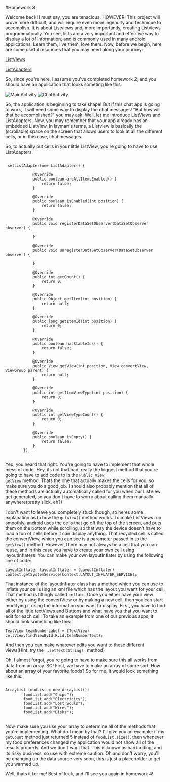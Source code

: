 #Homework 3

Welcome back! I must say, you are tenacious. HOWEVER! This project will prove more difficult, and will require even more ingenuity and technique to accomplish. It is about Listviews and, more importantly, creating Listviews programmatically. You see, lists are a very important and effective way to display a lot of information, and is commonly used in many android applications. Learn them, live them, love them. Now, before we begin, here are some useful resources that you may need along your journey:

[ListViews](http://developer.android.com/guide/topics/ui/layout/listview.html)

[ListAdapters](http://developer.android.com/reference/android/widget/ListAdapter.html)

So, since you're here, I assume you've completed homework 2, and you should have an application that looks someting like this:

![MainActivity](Images/chat1.png)
![ChatActivity](Images/chat2.png)

So, the application is beginning to take shape! But if this chat app is going to work, it will need some way to display the chat messages! "But how will that be accomplished?" you may ask. Well, let me introduce ListViews and ListAdapters. Now, you may remember that your app already has an embedded ListView. In layman's terms, a Listview is basically the (scrollable) space on the screen that allows users to look at all the different cells, or in this case, chat messages.

So, to actually put cells in your little ListView, you're going to have to use ListAdapters.

<pre><code>
 setListAdapter(new ListAdapter() { 
  
            @Override
            public boolean areAllItemsEnabled() {
                return false;
            }
            
            @Override
            public boolean isEnabled(int position) {
                return false;
            }

            @Override
            public void registerDataSetObserver(DataSetObserver observer) {

            }

            @Override
            public void unregisterDataSetObserver(DataSetObserver observer) {

            }

            @Override
            public int getCount() {
                return 0;
            }

            @Override
            public Object getItem(int position) {
                return null;
            }

            @Override
            public long getItemId(int position) {
                return 0;
            }

            @Override
            public boolean hasStableIds() {
                return false;
            }

            @Override
            public View getView(int position, View convertView, ViewGroup parent) {
                return null;
            }

            @Override
            public int getItemViewType(int position) {
                return 0;
            }

            @Override
            public int getViewTypeCount() {
                return 0;
            }

            @Override
            public boolean isEmpty() {
                return false;
            }
        }); 
       
</code></pre>

Yep, you heard that right. You're going to have to implement that whole mess of code. Hey, its not that bad, really the biggest method that you're going to have to add code to is the <code>Public View getView</code> method. Thats the one that actually makes the cells for you, so make sure you do a good job. I should also probably mention that all of these methods are actually automatically called for you when our ListView get generated, so you don't have to worry about calling them manually anywhere(pretty slick, eh?)

I don't want to leave you completely stuck though, so heres some explanation as to how the <code>getView()</code> method works. To make ListViews run smoothly, android uses the cells that go off the top of the screen, and puts them on the bottom while scrolling, so that way the device doesn't have to load a ton of cells before it can display anything. That recycled cell is called the convertView, which you can see is a parameter passed in to the <code>getView()</code> method. However, there may not always be a cell that you can reuse, and in this case you have to create your own cell using layoutInflaters. You can make your own layoutInflater by using the following line of code:
<pre><code>LayoutInflater layoutInflater = (LayoutInflater) context.getSystemService(Context.LAYOUT_INFLATER_SERVICE);</code></pre>

That instance of the layoutInflater class has a method which you can use to inflate your cell using an xml file which has the layout you want for your cell. That method is fittingly called <code>inflate</code>. 
Once you either have your view either by using the convertView or by making a new cell, then you can start modifying it using the information you want to display. First, you have to find all of the little textViews and Buttons and what have you that you want to edit for each cell. To take an example from one of our previous apps, it should look something like this:
<pre><code>TextView teamNumberLabel = (TextView) cellView.findViewById(R.id.teamNumberText);</code></pre>

And then you can make whatever edits you want to these different views(Hint: try the <code> .setText(String) </code> method) 


Oh, I almost forgot, you're going to have to make sure this all works from data from an array. SO! First, we have to make an array of some sort. How about an array of your favorite foods?
So for me, it would look something like this:
<pre><code>
ArrayList<String> foodList = new ArrayList<String>();
        foodList.add("Chips");
        foodList.add("Electricity");
        foodList.add("Lost Souls");
        foodList.add("Wires");
        foodList.add("Disks");
        </code></pre>

Now, make sure you use your array to determine all of the methods that you're implementing. What do I mean by that? I'll give you an example: if my <code>getCount</code> method just returned 5 instead of <code>foodList.size()</code>, then whenever my food preferences changed my application would not show all of the results properly. And we don't want that. This is known as hardcoding, and its risky business, so use with extreme caution. Oh and don't worry, you'll be changing up the data source very soon, this is just a placeholder to get you warmed up.



Well, thats it for me!
Best of luck, and I'll see you again in homework 4!
